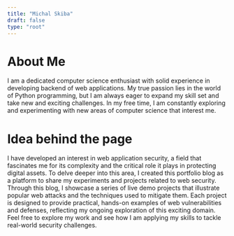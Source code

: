 ```yaml
---
title: "Michal Skiba"
draft: false
type: "root"
---
```


# About Me

I am a dedicated computer science enthusiast with solid experience in developing backend of web applications. My true
passion lies in the world of Python programming, but I am always eager to expand my skill set and take new and exciting
challenges. In my free time, I am constantly exploring and experimenting with new areas of computer science that
interest me.

# Idea behind the page

I have developed an interest in web application security, a field that fascinates me for its complexity and the critical
role it plays in protecting digital assets. To delve deeper into this area, I created this portfolio blog as a platform
to share my experiments and projects related to web security. Through this blog, I showcase a series of live demo
projects that illustrate popular web attacks and the techniques used to mitigate them. Each project is designed to
provide practical, hands-on examples of web vulnerabilities and defenses, reflecting my ongoing exploration of this
exciting domain. Feel free to explore my work and see how I am applying my skills to tackle real-world security
challenges.

<!-- ### Frontend

##### Stack

The user interface is built using [Hugo](https://gohugo.io/), a static site generator that allows me to focus on writing
blog content in Markdown. I customize the UI with [Bootstrap](https://getbootstrap.com/), as well as my own
[HTML](https://html.spec.whatwg.org/multipage/) and [CSS](https://www.w3.org/Style/CSS/Overview.en.html). For the demo
pages, I have also developed some [JavaScript](https://www.javascript.com/) code. The frontend is hosted locally using
[Docker Compose](https://github.com/OAI/OpenAPI-Specification), providing a consistent development environment.

##### Architecture

Built static site is stored on [AWS S3](https://aws.amazon.com/s3/) and hosted using
[AWS CloudFront](https://aws.amazon.com/cloudfront/) for fast and reliable content delivery.

![frontend_architecture.png class=arch-img](/frontend_architecture.png)

##### Deployment

I built a [Python](https://www.python.org/) script to streamline the deployment process. This script triggers a
[Hugo](https://gohugo.io/) build to generate the static site and then uses [Boto3](https://pypi.org/project/boto3/) to
upload the generated static site to an [AWS S3](https://aws.amazon.com/s3/) bucket. This automated approach ensures
efficient and consistent deployment of the frontend.

---

## Backend

##### Stack

The backend is powered by [Python](https://www.python.org/), using [SQLite](https://www.sqlite.org/) for database
management and the [Peewee](https://pypi.org/project/peewee/) library for ORM (Object-Relational Mapping). This setup is
designed specifically for demo purposes, providing a robust and efficient way to handle data and server-side logic. The
API is locally hosted using [AWS SAM](https://aws.amazon.com/serverless/sam/), providing a consistent development
environment.

##### Architecture

The backend architecture is defined in an [AWS SAM](https://aws.amazon.com/serverless/sam/) template and utilizes
[AWS API Gateway](https://aws.amazon.com/api-gateway/) and [AWS Lambda](https://aws.amazon.com/lambda/) to provide a
scalable API solution. [AWS API Gateway](https://aws.amazon.com/api-gateway/) manages API endpoints, while separate
[AWS Lambda](https://aws.amazon.com/lambda/) functions handle different endpoints and business logic. This serverless
setup ensures efficient, scalable, and cost-effective backend.

![backend_architecture.png class=arch-img](/backend_architecture.png)

##### Deployment

The backend is deployed using [AWS SAM](https://aws.amazon.com/serverless/sam/), which automates the packaging and
deployment of serverless resources like [AWS API Gateway](https://aws.amazon.com/api-gateway/) and
[AWS Lambda](https://aws.amazon.com/lambda/). SAM CLI commands manage the deployment process, ensuring a consistent and
efficient setup for backend services. -->
